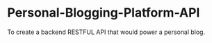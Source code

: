 # Personal-Blogging-Platform-API
To create a backend RESTFUL API that would power a personal blog. 
